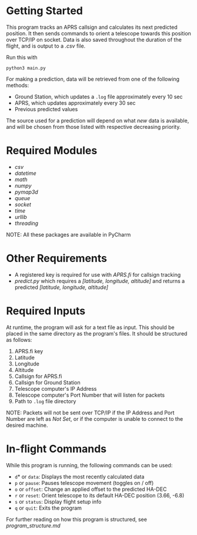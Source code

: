 # Getting Started #
This program tracks an APRS callsign and calculates its next predicted position.
It then sends commands to orient a telescope towards this position over TCP/IP on socket.
Data is also saved throughout the duration of the flight, and is output to a *.csv* file.

Run this with
```
python3 main.py
```

For making a prediction, data will be retrieved from one of the following methods:

- Ground Station, which updates a `.log` file approximately every 10 sec
- APRS, which updates approximately every 30 sec
- Previous predicted values

The source used for a prediction will depend on what *new* data is available,
and will be chosen from those listed with respective decreasing priority.



# Required Modules #

- *csv*
- *datetime*
- *math*
- *numpy*
- *pymap3d*
- *queue*
- *socket*
- *time*
- *urllib*
- *threading*

NOTE: All these packages are available in PyCharm

# Other Requirements #
- A registered key is required for use with *APRS.fi* for callsign tracking
- *predict.py* which requires a *[latitude, longitude, altitude]*
and returns a predicted *[latitude, longitude, altitude]*

# Required Inputs #
At runtime, the program will ask for a text file as input. This should be placed in the same directory as the program's files. It should be structured as follows:

1. APRS.fi key
2. Latitude
3. Longitude
4. Altitude
5. Callsign for APRS.fi
6. Callsign for Ground Station
7. Telescope computer's IP Address
8. Telescope computer's Port Number that will listen for packets
9. Path to `.log` file directory

NOTE: Packets will not be sent over TCP/IP if the IP Address and Port Number are left as *Not Set*, or if the computer is unable to connect to the desired machine.

# In-flight Commands #
While this program is running, the following commands can be used:

- `d`* or `data`: Displays the most recently calculated data
- `p` or `pause`: Pauses telescope movement (toggles on / off)
- `o` or `offset`: Change an applied offset to the predicted HA-DEC
- `r` or `reset`: Orient telescope to its default HA-DEC position (3.66, -6.8)
- `s` or `status`: Display flight setup info
- `q` or `quit`: Exits the program

For further reading on how this program is structured, see *program_structure.md*
